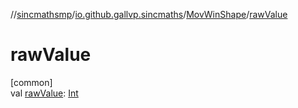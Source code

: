 //[sincmathsmp](../../../index.md)/[io.github.gallvp.sincmaths](../index.md)/[MovWinShape](index.md)/[rawValue](raw-value.md)

# rawValue

[common]\
val [rawValue](raw-value.md): [Int](https://kotlinlang.org/api/latest/jvm/stdlib/kotlin/-int/index.html)
